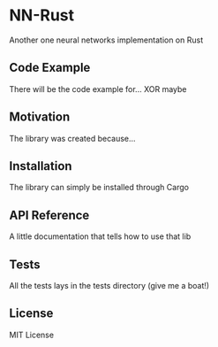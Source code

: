 # NN-Rust
Another one neural networks implementation on Rust

## Code Example
There will be the code example for... XOR maybe

## Motivation
The library was created because...

## Installation
The library can simply be installed through Cargo

## API Reference
A little documentation that tells how to use that lib

## Tests
All the tests lays in the tests directory (give me a boat!)

## License
MIT License
